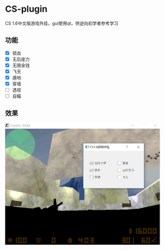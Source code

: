 # CS-plugin
CS 1.6中文版游戏外挂，gui使用qt，供逆向初学者参考学习

## 功能

- [x] 锁血
- [x] 无后座力
- [x] 无限金钱
- [x] 飞天
- [x] 遁地
- [x] 穿墙
- [ ] 透视
- [ ] 自瞄
## 效果
![](https://raw.githubusercontent.com/Neilai/CS-plugin/master/img/plugin.png)




  